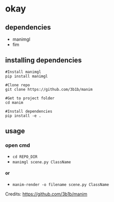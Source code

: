# okay

## dependencies

- manimgl
- fim

## installing dependencies

```
#Install manimgl
pip install manimgl

#Clone repo
git clone https://github.com/3b1b/manim

#Get to project folder
cd manim

#Install dependencies
pip install -e .
```

## usage

### open cmd
- ```cd REPO_DIR```
- ```manimgl scene.py ClassName```
#### or
- ```manim-render -o filename scene.py ClassName```

Credits:
https://github.com/3b1b/manim
